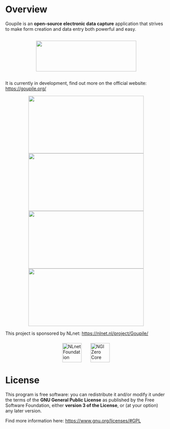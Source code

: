 # Overview

Goupile is an **open-source electronic data capture** application that strives to make form creation and data entry both powerful and easy.

<p style="text-align: center; margin: 2em;">
    <img src="{{ ASSET static/goupile/logo.webp }}" width="313" height="96" alt=""/>
</p>

It is currently in development, find out more on the official website: https://goupile.org/

<p style="text-align: center;">
    <a href="https://goupile.org/static/screenshots/editor.webp" target="_blank">
        <img src="https://goupile.org/static/screenshots/editor.webp"
             width="360" height="180" alt=""/>
    </a>
    <a href="https://goupile.org/static/screenshots/data.webp" target="_blank">
        <img src="https://goupile.org/static/screenshots/data.webp"
             width="360" height="180" alt=""/>
    </a>
    <a href="https://goupile.org/static/screenshots/overview.webp" target="_blank">
        <img src="https://goupile.org/static/screenshots/overview.webp"
             width="360" height="180" alt=""/>
    </a>
    <a href="https://goupile.org/static/screenshots/tablet.webp" target="_blank">
        <img src="https://goupile.org/static/screenshots/tablet.webp"
             width="360" height="180" alt=""/>
   </a>
</p>

This project is sponsored by NLnet: https://nlnet.nl/project/Goupile/

<p style="display: flex; gap: 2em; justify-content: center;">
    <a href="https://nlnet.nl/" style="border-bottom-color: transparent; margin-top: 8px;" target="_blank"><img src="{{ ASSET static/nlnet/nlnet.svg }}" height="60" alt="NLnet Foundation"/></a>
    <a href="https://nlnet.nl/project/Goupile/" style="border-bottom-color: transparent; margin-top: 8px;"><img src="{{ ASSET static/nlnet/ngi0core.svg }}" height="60" alt="NGI Zero Core"/></a>
</p>

# License

This program is free software: you can redistribute it and/or modify it under the terms of the **GNU General Public License** as published by the Free Software Foundation, either **version 3 of the License**, or (at your option) any later version.

Find more information here: https://www.gnu.org/licenses/#GPL
